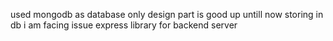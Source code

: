 used mongodb as database
only design part is good up untill now
storing in db i am facing issue
express library for backend server
